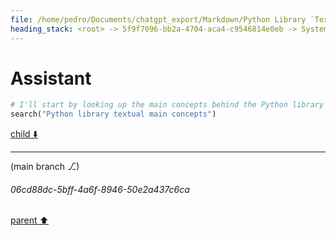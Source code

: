 ```yaml
---
file: /home/pedro/Documents/chatgpt_export/Markdown/Python Library `Textual` Main Concepts.md
heading_stack: <root> -> 5f9f7096-bb2a-4704-aca4-c9546814e0eb -> System -> df2de6ab-21ee-4e3f-b909-f71f777a24ea -> System -> aaa27974-0b91-4f43-9df7-ce0becad2ca1 -> User -> d02ff3d0-30f7-4850-a678-71286ddcfdc0 -> Assistant
---
```

# Assistant

```python
# I'll start by looking up the main concepts behind the Python library `textual`.
search("Python library textual main concepts")
```

[child ⬇️](#06cd88dc-5bff-4a6f-8946-50e2a437c6ca)

---

(main branch ⎇)
###### 06cd88dc-5bff-4a6f-8946-50e2a437c6ca
[parent ⬆️](#d02ff3d0-30f7-4850-a678-71286ddcfdc0)

